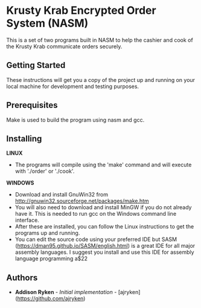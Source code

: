 # Krusty Krab Encrypted Order System (NASM)

This is a set of two programs built in NASM to help the cashier and cook of the Krusty Krab communicate orders securely.

## Getting Started

These instructions will get you a copy of the project up and running on your local machine for development and testing purposes.

## Prerequisites

Make is used to build the program using nasm and gcc.

## Installing

**LINUX**
* The programs will compile using the 'make' command and will execute with './order' or './cook'.

**WINDOWS**
* Download and install GnuWin32 from http://gnuwin32.sourceforge.net/packages/make.htm
* You will also need to download and install MinGW if you do not already have it. This is needed to run gcc on the Windows command line interface.
* After these are installed, you can follow the Linux instructions to get the programs up and running.
* You can edit the source code using your preferred IDE but SASM (https://dman95.github.io/SASM/english.html) is a great IDE for all major assembly languages. I suggest you install and use this IDE for assembly language programming a$22
## Authors

* **Addison Ryken** - *Initial implementation* - [ajryken] (https://github.com/ajryken)